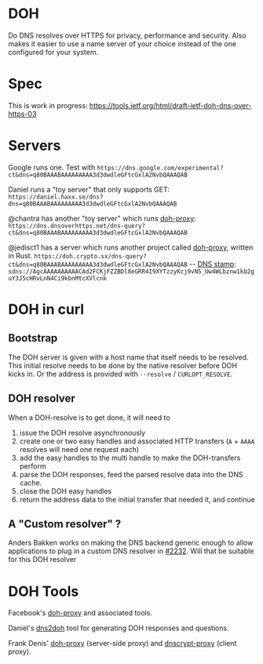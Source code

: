 # DOH

Do DNS resolves over HTTPS for privacy, performance and security. Also makes it easier to use a name server of your choice instead of the one configured for your system.

# Spec

This is work in progress: https://tools.ietf.org/html/draft-ietf-doh-dns-over-https-03

# Servers

Google runs one. Test with `https://dns.google.com/experimental?ct&dns=q80BAAABAAAAAAAAA3d3dwdleGFtcGxlA2NvbQAAAQAB`

Daniel runs a "toy server" that only supports GET: `https://daniel.haxx.se/dns?dns=q80BAAABAAAAAAAAA3d3dwdleGFtcGxlA2NvbQAAAQAB`

@chantra has another "toy server" which runs [doh-proxy](https://github.com/facebookexperimental/doh-proxy): `https://dns.dnsoverhttps.net/dns-query?ct&dns=q80BAAABAAAAAAAAA3d3dwdleGFtcGxlA2NvbQAAAQAB`

@jedisct1 has a server which runs another project called [doh-proxy](https://github.com/jedisct1/rust-doh), written in Rust. `https://doh.crypto.sx/dns-query?ct&dns=q80BAAABAAAAAAAAA3d3dwdleGFtcGxlA2NvbQAAAQAB`
-- [DNS stamp](https://github.com/jedisct1/dnscrypt-proxy/wiki/stamps): `sdns://AgcAAAAAAAAAACAd2FCKjFZZBDl8eGRR4I9XYTzzyKcj9vN5_Uw4WLbznw1kb2guY3J5cHRvLnN4Ci9kbnMtcXVlcnk`

# DOH in curl

## Bootstrap

The DOH server is given with a host name that itself needs to be resolved. This initial resolve needs to be done by the native resolver before DOH kicks in. Or the address is provided with `--resolve` / `CURLOPT_RESOLVE`.

## DOH resolver

When a DOH-resolve is to get done, it will need to
1. issue the DOH resolve asynchronously
2. create one or two easy handles and associated HTTP transfers (`A` + `AAAA` resolves will need one request each)
3. add the easy handles to the multi handle to make the DOH-transfers perform
4. parse the DOH responses, feed the parsed resolve data into the DNS cache.
5. close the DOH easy handles
5. return the address data to the initial transfer that needed it, and continue 

## A "Custom resolver" ?

Anders Bakken works on making the DNS backend generic enough to allow applications to plug in a custom DNS resolver in [#2232](https://github.com/curl/curl/pull/2232). Will that be suitable for this DOH resolver

# DOH Tools

Facebook's [doh-proxy](https://facebookexperimental.github.io/doh-proxy/) and associated tools.

Daniel's [dns2doh](https://github.com/bagder/dns2doh) tool for generating DOH responses and questions.

Frank Denis' [doh-proxy](https://github.com/jedisct1/rust-doh) (server-side proxy) and [dnscrypt-proxy](https://github.com/jedisct1/dnscrypt-proxy) (client proxy).